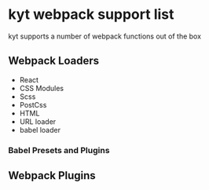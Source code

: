 # kyt webpack support list

kyt supports a number of webpack functions out of the box

## Webpack Loaders

* React
* CSS Modules
* Scss
* PostCss
* HTML
* URL loader
* babel loader

### Babel Presets and Plugins


## Webpack Plugins
